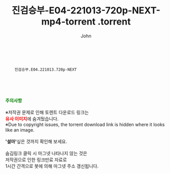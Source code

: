 ﻿---
layout: post
title:  "                   진검승부-E04-221013-720p-NEXT-mp4-torrent                .torrent"
author: John
categories: [ 드라마 ]
tags: [  ]
image:  
description: "                   진검승부-E04-221013-720p-NEXT-mp4-torrent                 torrent 정보 공유"
toc: true
toc_sticky: true
---

<br>

        진검승부.E04.221013.720p-NEXT  
    
<br><br><br>
<p data-ke-size="size16"><b><span style="color: green;">주의사항</span></b><br /><br />※저작권 문제로 인해 토렌트 다운로드 링크는<br /><b><span style="color: red;">유사 이미지</span></b>에 숨겨뒀습니다.<br />※Due to copyright issues, the torrent download link is hidden where it looks like an image.<br /><br /><b>'설마'</b>싶은 것까지 확인해 보세요.<br /><br />숨김링크 클릭 시 마그넷 나타나지 않는 것은<br />저작권으로 인한 링크만료 자료로<br />1시간 간격으로 봇에 의해 마그넷 주소 갱신됩니다.</p>
